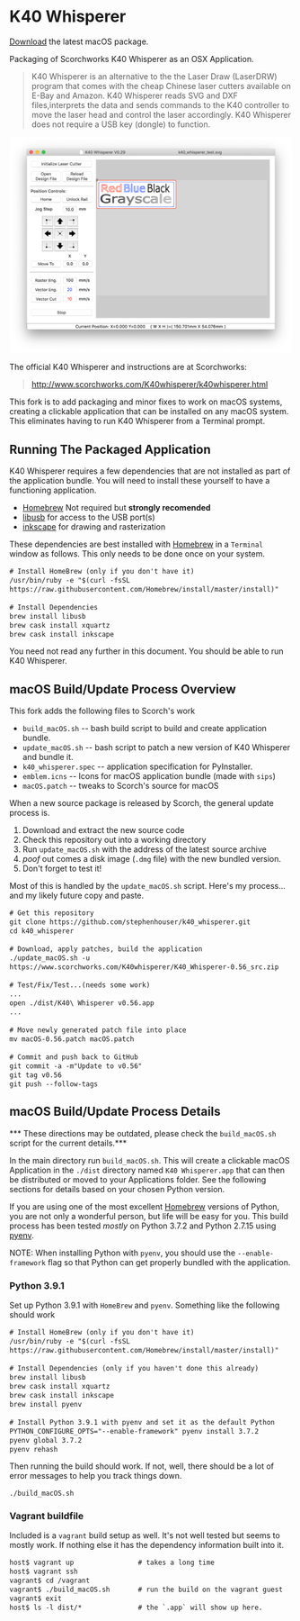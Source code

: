 # K40 Whisperer

[Download](https://github.com/stephenhouser/k40-whisperer/releases) the latest macOS package.

Packaging of Scorchworks K40 Whisperer as an OSX Application.

> K40 Whisperer is an alternative to the the Laser Draw (LaserDRW) program that comes with the cheap Chinese laser cutters available on E-Bay and Amazon. K40 Whisperer reads SVG and DXF files,interprets the data and sends commands to the K40 controller to move the laser head and control the laser accordingly. K40 Whisperer does not require a USB key (dongle) to function.

![K40 Whisperer Main](K40_Whisperer_Main.png?raw=true)

The official K40 Whisperer and instructions are at Scorchworks:

> http://www.scorchworks.com/K40whisperer/k40whisperer.html

This fork is to add packaging and minor fixes to work on macOS systems, creating a clickable application that can be installed on any macOS system. This eliminates having to run K40 Whisperer from a Terminal prompt.

## Running The Packaged Application

K40 Whisperer requires a few dependencies that are not installed as part of the application bundle. You will need to install these yourself to have a functioning application.

* [Homebrew](https://brew.sh/) Not required but **strongly recomended**
* [libusb](https://libusb.info) for access to the USB port(s)
* [inkscape](https://inkscape.org) for drawing and rasterization

These dependencies are best installed with [Homebrew](https://brew.sh/) in a `Terminal` window as follows. This only needs to be done once on your system.

```
# Install HomeBrew (only if you don't have it)
/usr/bin/ruby -e "$(curl -fsSL https://raw.githubusercontent.com/Homebrew/install/master/install)"

# Install Dependencies
brew install libusb
brew cask install xquartz
brew cask install inkscape
```

You need not read any further in this document. You should be able to run K40 Whisperer.

## macOS Build/Update Process Overview

This fork adds the following files to Scorch's work

* `build_macOS.sh` -- bash build script to build and create application bundle.
* `update_macOS.sh` -- bash script to patch a new version of K40 Whisperer and bundle it.
* `k40_whisperer.spec` -- application specification for PyInstaller.
* `emblem.icns` -- Icons for macOS application bundle (made with `sips`)
* `macOS.patch` -- tweaks to Scorch's source for macOS

When a new source package is released by Scorch, the general update process is.

1. Download and extract the new source code
2. Check this repository out into a working directory
3. Run `update_macOS.sh` with the address of the latest source archive
4. *poof* out comes a disk image (`.dmg` file) with the new bundled version.
5. Don't forget to test it!

Most of this is handled by the `update_macOS.sh` script. Here's my process... and my likely future copy and paste.

```
# Get this repository
git clone https://github.com/stephenhouser/k40_whisperer.git
cd k40_whisperer

# Download, apply patches, build the application
./update_macOS.sh -u https://www.scorchworks.com/K40whisperer/K40_Whisperer-0.56_src.zip

# Test/Fix/Test...(needs some work)
...
open ./dist/K40\ Whisperer v0.56.app
...

# Move newly generated patch file into place
mv macOS-0.56.patch macOS.patch

# Commit and push back to GitHub
git commit -a -m"Update to v0.56"
git tag v0.56
git push --follow-tags
```

## macOS Build/Update Process Details

*** These directions may be outdated, please check the `build_macOS.sh` script for the current details.***

In the main directory run `build_macOS.sh`. This will create a clickable macOS Application in the `./dist` directory named `K40 Whisperer.app` that can then be distributed or moved to your Applications folder. See the following sections for details based on your chosen Python version.

If you are using one of the most excellent [Homebrew](https://brew.sh/) versions of Python, you are not only a wonderful person, but life will be easy for you. This build process has been tested *mostly* on Python 3.7.2 and Python 2.7.15 using [pyenv](https://github.com/pyenv/pyenv).

NOTE: When installing Python with `pyenv`, you should use the `--enable-framework` flag so that Python can get properly bundled with the application.

### Python 3.9.1

Set up Python 3.9.1 with `HomeBrew` and `pyenv`. Something like the following should work

```
# Install HomeBrew (only if you don't have it)
/usr/bin/ruby -e "$(curl -fsSL https://raw.githubusercontent.com/Homebrew/install/master/install)"

# Install Dependencies (only if you haven't done this already)
brew install libusb
brew cask install xquartz
brew cask install inkscape
brew install pyenv

# Install Python 3.9.1 with pyenv and set it as the default Python
PYTHON_CONFIGURE_OPTS="--enable-framework" pyenv install 3.7.2
pyenv global 3.7.2
pyenv rehash
```

Then running the build should work. If not, well, there should be a lot of error messages to help you track things down.

```
./build_macOS.sh
```

### Vagrant buildfile

Included is a `vagrant` build setup as well. It's not well tested but seems to mostly work. If nothing else it has the dependency information built into it.

```
host$ vagrant up                # takes a long time
host$ vagrant ssh
vagrant$ cd /vagrant
vagrant$ ./build_macOS.sh       # run the build on the vagrant guest
vagrant$ exit
host$ ls -l dist/*              # the `.app` will show up here.
```
